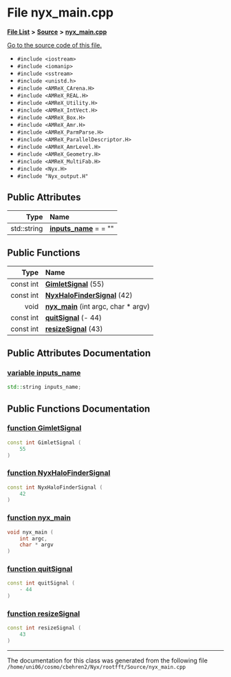 
# File nyx\_main.cpp


[**File List**](files.md) **>** [**Source**](dir_74389ed8173ad57b461b9d623a1f3867.md) **>** [**nyx\_main.cpp**](nyx__main_8cpp.md)

[Go to the source code of this file.](nyx__main_8cpp_source.md)



* `#include <iostream>`
* `#include <iomanip>`
* `#include <sstream>`
* `#include <unistd.h>`
* `#include <AMReX_CArena.H>`
* `#include <AMReX_REAL.H>`
* `#include <AMReX_Utility.H>`
* `#include <AMReX_IntVect.H>`
* `#include <AMReX_Box.H>`
* `#include <AMReX_Amr.H>`
* `#include <AMReX_ParmParse.H>`
* `#include <AMReX_ParallelDescriptor.H>`
* `#include <AMReX_AmrLevel.H>`
* `#include <AMReX_Geometry.H>`
* `#include <AMReX_MultiFab.H>`
* `#include <Nyx.H>`
* `#include "Nyx_output.H"`













## Public Attributes

| Type | Name |
| ---: | :--- |
|  std::string | [**inputs\_name**](nyx__main_8cpp.md#variable-inputs-name)   = = ""<br> |


## Public Functions

| Type | Name |
| ---: | :--- |
|  const int | [**GimletSignal**](nyx__main_8cpp.md#function-gimletsignal) (55) <br> |
|  const int | [**NyxHaloFinderSignal**](nyx__main_8cpp.md#function-nyxhalofindersignal) (42) <br> |
|  void | [**nyx\_main**](nyx__main_8cpp.md#function-nyx-main) (int argc, char \* argv) <br> |
|  const int | [**quitSignal**](nyx__main_8cpp.md#function-quitsignal) (- 44) <br> |
|  const int | [**resizeSignal**](nyx__main_8cpp.md#function-resizesignal) (43) <br> |








## Public Attributes Documentation


### <a href="#variable-inputs-name" id="variable-inputs-name">variable inputs\_name </a>


```cpp
std::string inputs_name;
```


## Public Functions Documentation


### <a href="#function-gimletsignal" id="function-gimletsignal">function GimletSignal </a>


```cpp
const int GimletSignal (
    55
) 
```



### <a href="#function-nyxhalofindersignal" id="function-nyxhalofindersignal">function NyxHaloFinderSignal </a>


```cpp
const int NyxHaloFinderSignal (
    42
) 
```



### <a href="#function-nyx-main" id="function-nyx-main">function nyx\_main </a>


```cpp
void nyx_main (
    int argc,
    char * argv
) 
```



### <a href="#function-quitsignal" id="function-quitsignal">function quitSignal </a>


```cpp
const int quitSignal (
    - 44
) 
```



### <a href="#function-resizesignal" id="function-resizesignal">function resizeSignal </a>


```cpp
const int resizeSignal (
    43
) 
```



------------------------------
The documentation for this class was generated from the following file `/home/uni06/cosmo/cbehren2/Nyx/rootfft/Source/nyx_main.cpp`